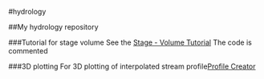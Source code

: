 #hydrology


##My hydrology repository

###Tutorial for stage volume
See the [Stage - Volume Tutorial](../maseter/stage_volume_tutorial.py)
The code is commented  

###3D plotting
For 3D plotting of interpolated stream profile[Profile Creator](../master/profile_creator.py)


